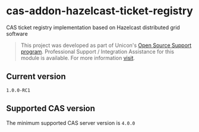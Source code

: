 cas-addon-hazelcast-ticket-registry
===================================

CAS ticket registry implementation based on Hazelcast distributed grid software

> This project was developed as part of Unicon's [Open Source Support program](https://unicon.net/opensource).
Professional Support / Integration Assistance for this module is available. For more information [visit](https://unicon.net/opensource/cas).

## Current version
`1.0.0-RC1`

## Supported CAS version
The minimum supported CAS server version is `4.0.0`
